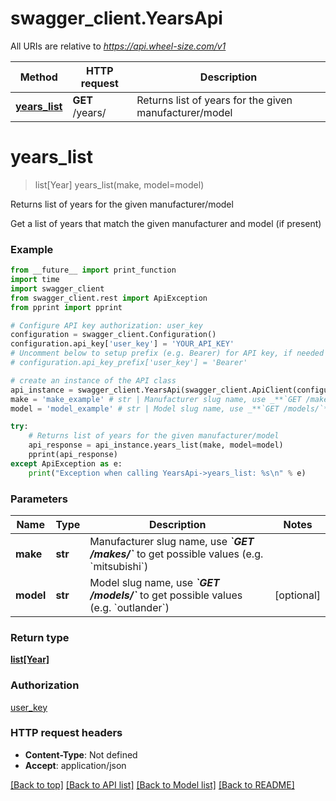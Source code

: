 # swagger_client.YearsApi

All URIs are relative to *https://api.wheel-size.com/v1*

Method | HTTP request | Description
------------- | ------------- | -------------
[**years_list**](YearsApi.md#years_list) | **GET** /years/ | Returns list of years for the given manufacturer/model


# **years_list**
> list[Year] years_list(make, model=model)

Returns list of years for the given manufacturer/model

Get a list of years that match the given manufacturer and model (if present)

### Example
```python
from __future__ import print_function
import time
import swagger_client
from swagger_client.rest import ApiException
from pprint import pprint

# Configure API key authorization: user_key
configuration = swagger_client.Configuration()
configuration.api_key['user_key'] = 'YOUR_API_KEY'
# Uncomment below to setup prefix (e.g. Bearer) for API key, if needed
# configuration.api_key_prefix['user_key'] = 'Bearer'

# create an instance of the API class
api_instance = swagger_client.YearsApi(swagger_client.ApiClient(configuration))
make = 'make_example' # str | Manufacturer slug name, use _**`GET /makes/`**_ to get possible values (e.g. `mitsubishi`)
model = 'model_example' # str | Model slug name, use _**`GET /models/`**_ to get possible values (e.g. `outlander`) (optional)

try:
    # Returns list of years for the given manufacturer/model
    api_response = api_instance.years_list(make, model=model)
    pprint(api_response)
except ApiException as e:
    print("Exception when calling YearsApi->years_list: %s\n" % e)
```

### Parameters

Name | Type | Description  | Notes
------------- | ------------- | ------------- | -------------
 **make** | **str**| Manufacturer slug name, use _**&#x60;GET /makes/&#x60;**_ to get possible values (e.g. &#x60;mitsubishi&#x60;) | 
 **model** | **str**| Model slug name, use _**&#x60;GET /models/&#x60;**_ to get possible values (e.g. &#x60;outlander&#x60;) | [optional] 

### Return type

[**list[Year]**](Year.md)

### Authorization

[user_key](../README.md#user_key)

### HTTP request headers

 - **Content-Type**: Not defined
 - **Accept**: application/json

[[Back to top]](#) [[Back to API list]](../README.md#documentation-for-api-endpoints) [[Back to Model list]](../README.md#documentation-for-models) [[Back to README]](../README.md)

